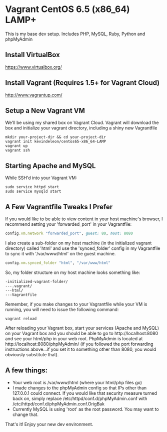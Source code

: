 Vagrant CentOS 6.5 (x86_64) LAMP+
====================================

This is my base dev setup.  Includes PHP, MySQL, Ruby, Python and phpMyAdmin

## Install VirtualBox
https://www.virtualbox.org/

## Install Vagrant (Requires 1.5+ for Vagrant Cloud)
http://www.vagrantup.com/

## Setup a New Vagrant VM
We'll be using my shared box on Vagrant Cloud. Vagrant will download the box and initialize your vagrant directory, including a shiny new Vagrantfile

```
mkdir your-project-dir && cd your-project-dir
vagrant init kevindeleon/centos65-x86_64-LAMP
vagrant up
vagrant ssh
```

## Starting Apache and MySQL

While SSH'd into your Vagrant VM:

```
sudo service httpd start
sudo service mysqld start
```

## A Few Vagrantfile Tweaks I Prefer

If you would like to be able to view content in your host machine's browser, I recommend setting your 'forwarded_port' in your Vagrantfile:

```ruby
config.vm.network "forwarded_port", guest: 80, host: 8080
```

I also create a sub-folder on my host machine (in the initialized vagrant directory) called 'html' and use the 'synced_folder' config in my Vagrantfile to sync it with '/var/www/html' on the guest machine.

```ruby
config.vm.synced_folder "html", "/var/www/html"
```

So, my folder structure on my host machine looks something like:
```
-initialized-vagrant-folder/
---.vagrant/
---html/
---Vagrantfile
```

Remember, if you make changes to your Vagrantfile while your VM is running, you will need to issue the following command:

```
vagrant reload
```

After reloading your Vagrant box, start your services (Apache and MySQL) on your Vagrant box and you should be able to go to http://localhost:8080 and see your html/php in your web root. PhpMyAdmin is located at http://localhost:8080/phpMyAdmin/ (if you followed the port forwarding instructions above...if you set it to something other than 8080, you would obviously substitute that).

## A few things:
 * Your web root is /var/www/html (where your html/php files go)
 * I made changes to the phpMyAdmin config so that IPs other than 127.0.0.1 could connect. If you would like that security measure turned back on, simply replace /etc/httpd/conf.d/phpMyAdmin.conf with /etc/httpd/conf.d/phpMyAdmin.conf.OrigBak 
 * Currently MySQL is using 'root' as the root password. You may want to change that.

That's it!  Enjoy your new dev environment.
